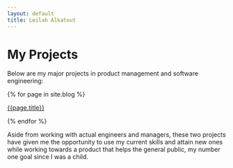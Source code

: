 ```yaml
---
layout: default
title: Leilah Alkatout
---
```


# My Projects 
 
 Below are my major projects in product management and software engineering:
 
 {% for page in site.blog %}
  
  [{{page.title}}](./blog/{{page.slug}})
  
 {% endfor %}

Aside from working with actual engineers and managers, these two projects have given me the opportunity to use my current skills and attain new ones while working towards a product that helps the general public, my number one goal since I was a child.

